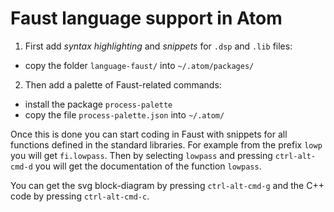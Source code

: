 # Faust language support in Atom

1) First add _syntax highlighting_ and _snippets_ for `.dsp` and `.lib` files:

- copy the folder `language-faust/` into `~/.atom/packages/`

2) Then add a palette of Faust-related commands:
 
- install the package `process-palette`
- copy the file `process-palette.json` into `~/.atom/`

Once this is done you can start coding in Faust with snippets for all functions defined in the standard libraries. For example from the prefix `lowp` you will get `fi.lowpass`. Then by selecting `lowpass` and pressing `ctrl-alt-cmd-d` you will get the documentation of the function `lowpass`.

You can get the svg block-diagram by pressing `ctrl-alt-cmd-g` and the C++ code by pressing `ctrl-alt-cmd-c`.